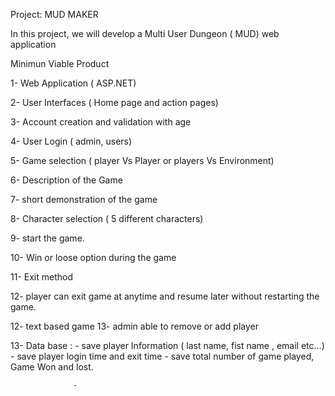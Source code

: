 Project: MUD MAKER
 
 In this project, we will develop a Multi User Dungeon ( MUD) web application
 
  Minimun Viable Product
  
  1- Web Application ( ASP.NET)
  
  2- User Interfaces ( Home page and action pages)
  
  3- Account creation and validation with age
  
  4- User Login ( admin, users)
  
  5- Game selection ( player Vs  Player  or players Vs Environment)
  
  6- Description of the Game
  
  7- short demonstration of the game
  
  8- Character selection ( 5 different characters)
  
  9- start the game.
  
  10- Win or loose option during the game
  
  11- Exit method
  
  12- player can exit game at anytime and resume later without restarting the game.
  
  12- text based game
  13-  admin able to remove or add player
  
  13- Data base : 
                  - save player Information ( last name, fist name , email etc...)
				  - save player login time and exit time 
				  - save total number of game played, Game Won and lost.
				 
				  - 
  